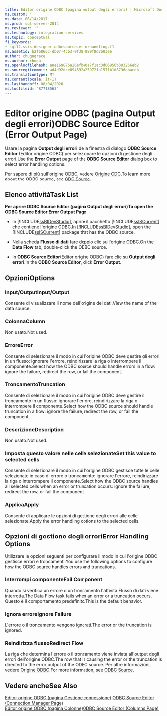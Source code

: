 ```yaml
---
title: Editor origine ODBC (pagina output degli errori) | Microsoft Docs
ms.custom: ''
ms.date: 06/14/2017
ms.prod: sql-server-2014
ms.reviewer: ''
ms.technology: integration-services
ms.topic: conceptual
f1_keywords:
- sql12.ssis.designer.odbcsource.errorhandling.f1
ms.assetid: b2f6866c-db07-4cb3-9f38-889f8d2b03e6
author: chugugrace
ms.author: chugu
ms.openlocfilehash: a8e169875a26efbe0a7f1ac3d06856b393266eb2
ms.sourcegitcommit: ad4d92dce894592a259721a1571b1d8736abacdb
ms.translationtype: MT
ms.contentlocale: it-IT
ms.lasthandoff: 08/04/2020
ms.locfileid: "87718563"
---
```

# <a name="odbc-source-editor-error-output-page"></a><span data-ttu-id="9ab18-102">Editor origine ODBC (pagina Output degli errori)</span><span class="sxs-lookup"><span data-stu-id="9ab18-102">ODBC Source Editor (Error Output Page)</span></span>
  <span data-ttu-id="9ab18-103">Usare la pagina **Output degli errori** della finestra di dialogo **ODBC Source Editor** (Editor origine ODBC) per selezionare le opzioni di gestione degli errori.</span><span class="sxs-lookup"><span data-stu-id="9ab18-103">Use the **Error Output** page of the **ODBC Source Editor** dialog box to select error handling options.</span></span>  
  
 <span data-ttu-id="9ab18-104">Per sapere di più sull'origine ODBC, vedere [Origine CDC](data-flow/cdc-source.md).</span><span class="sxs-lookup"><span data-stu-id="9ab18-104">To learn more about the ODBC source, see [CDC Source](data-flow/cdc-source.md).</span></span>  
  
## <a name="task-list"></a><span data-ttu-id="9ab18-105">Elenco attività</span><span class="sxs-lookup"><span data-stu-id="9ab18-105">Task List</span></span>  
 <span data-ttu-id="9ab18-106">**Per aprire ODBC Source Editor (pagina Output degli errori)**</span><span class="sxs-lookup"><span data-stu-id="9ab18-106">**To open the ODBC Source Editor Error Output Page**</span></span>  
  
-   <span data-ttu-id="9ab18-107">In [!INCLUDE[ssBIDevStudio](../includes/ssbidevstudio-md.md)], aprire il pacchetto [!INCLUDE[ssISCurrent](../includes/ssiscurrent-md.md)] che contiene l'origine ODBC.</span><span class="sxs-lookup"><span data-stu-id="9ab18-107">In [!INCLUDE[ssBIDevStudio](../includes/ssbidevstudio-md.md)], open the [!INCLUDE[ssISCurrent](../includes/ssiscurrent-md.md)] package that has the ODBC source.</span></span>  
  
-   <span data-ttu-id="9ab18-108">Nella scheda **Flusso di dati** fare doppio clic sull'origine ODBC.</span><span class="sxs-lookup"><span data-stu-id="9ab18-108">On the **Data Flow** tab, double-click the ODBC source.</span></span>  
  
-   <span data-ttu-id="9ab18-109">In **ODBC Source Editor**(Editor origine ODBC) fare clic su **Output degli errori**.</span><span class="sxs-lookup"><span data-stu-id="9ab18-109">In the **ODBC Source Editor**, click **Error Output**.</span></span>  
  
## <a name="options"></a><span data-ttu-id="9ab18-110">Opzioni</span><span class="sxs-lookup"><span data-stu-id="9ab18-110">Options</span></span>  
  
### <a name="inputoutput"></a><span data-ttu-id="9ab18-111">Input/Output</span><span class="sxs-lookup"><span data-stu-id="9ab18-111">Input/Output</span></span>  
 <span data-ttu-id="9ab18-112">Consente di visualizzare il nome dell'origine dei dati.</span><span class="sxs-lookup"><span data-stu-id="9ab18-112">View the name of the data source.</span></span>  
  
### <a name="column"></a><span data-ttu-id="9ab18-113">Colonna</span><span class="sxs-lookup"><span data-stu-id="9ab18-113">Column</span></span>  
 <span data-ttu-id="9ab18-114">Non usato.</span><span class="sxs-lookup"><span data-stu-id="9ab18-114">Not used.</span></span>  
  
### <a name="error"></a><span data-ttu-id="9ab18-115">Errore</span><span class="sxs-lookup"><span data-stu-id="9ab18-115">Error</span></span>  
 <span data-ttu-id="9ab18-116">Consente di selezionare il modo in cui l'origine ODBC deve gestire gli errori in un flusso: ignorare l'errore, reindirizzare la riga o interrompere il componente.</span><span class="sxs-lookup"><span data-stu-id="9ab18-116">Select how the ODBC source should handle errors in a flow: ignore the failure, redirect the row, or fail the component.</span></span>  
  
### <a name="truncation"></a><span data-ttu-id="9ab18-117">Troncamento</span><span class="sxs-lookup"><span data-stu-id="9ab18-117">Truncation</span></span>  
 <span data-ttu-id="9ab18-118">Consente di selezionare il modo in cui l'origine ODBC deve gestire il troncamento in un flusso: ignorare l'errore, reindirizzare la riga o interrompere il componente.</span><span class="sxs-lookup"><span data-stu-id="9ab18-118">Select how the ODBC source should handle truncation in a flow: ignore the failure, redirect the row, or fail the component.</span></span>  
  
### <a name="description"></a><span data-ttu-id="9ab18-119">Descrizione</span><span class="sxs-lookup"><span data-stu-id="9ab18-119">Description</span></span>  
 <span data-ttu-id="9ab18-120">Non usato.</span><span class="sxs-lookup"><span data-stu-id="9ab18-120">Not used.</span></span>  
  
### <a name="set-this-value-to-selected-cells"></a><span data-ttu-id="9ab18-121">Imposta questo valore nelle celle selezionate</span><span class="sxs-lookup"><span data-stu-id="9ab18-121">Set this value to selected cells</span></span>  
 <span data-ttu-id="9ab18-122">Consente di selezionare il modo in cui l'origine ODBC gestisce tutte le celle selezionate in caso di errore o troncamento: ignorare l'errore, reindirizzare la riga o interrompere il componente.</span><span class="sxs-lookup"><span data-stu-id="9ab18-122">Select how the ODBC source handles all selected cells when an error or truncation occurs: ignore the failure, redirect the row, or fail the component.</span></span>  
  
### <a name="apply"></a><span data-ttu-id="9ab18-123">Applica</span><span class="sxs-lookup"><span data-stu-id="9ab18-123">Apply</span></span>  
 <span data-ttu-id="9ab18-124">Consente di applicare le opzioni di gestione degli errori alle celle selezionate.</span><span class="sxs-lookup"><span data-stu-id="9ab18-124">Apply the error handling options to the selected cells.</span></span>  
  
## <a name="error-handling-options"></a><span data-ttu-id="9ab18-125">Opzioni di gestione degli errori</span><span class="sxs-lookup"><span data-stu-id="9ab18-125">Error Handling Options</span></span>  
 <span data-ttu-id="9ab18-126">Utilizzare le opzioni seguenti per configurare il modo in cui l'origine ODBC gestisce errori e troncamenti.</span><span class="sxs-lookup"><span data-stu-id="9ab18-126">You use the following options to configure how the ODBC source handles errors and truncations.</span></span>  
  
### <a name="fail-component"></a><span data-ttu-id="9ab18-127">Interrompi componente</span><span class="sxs-lookup"><span data-stu-id="9ab18-127">Fail Component</span></span>  
 <span data-ttu-id="9ab18-128">Quando si verifica un errore o un troncamento l'attività Flusso di dati viene interrotta.</span><span class="sxs-lookup"><span data-stu-id="9ab18-128">The Data Flow task fails when an error or a truncation occurs.</span></span> <span data-ttu-id="9ab18-129">Questo è il comportamento predefinito.</span><span class="sxs-lookup"><span data-stu-id="9ab18-129">This is the default behavior.</span></span>  
  
### <a name="ignore-failure"></a><span data-ttu-id="9ab18-130">Ignora errore</span><span class="sxs-lookup"><span data-stu-id="9ab18-130">Ignore Failure</span></span>  
 <span data-ttu-id="9ab18-131">L'errore o il troncamento vengono ignorati.</span><span class="sxs-lookup"><span data-stu-id="9ab18-131">The error or the truncation is ignored.</span></span>  
  
### <a name="redirect-flow"></a><span data-ttu-id="9ab18-132">Reindirizza flusso</span><span class="sxs-lookup"><span data-stu-id="9ab18-132">Redirect Flow</span></span>  
 <span data-ttu-id="9ab18-133">La riga che determina l'errore o il troncamento viene inviata all'output degli errori dell'origine ODBC.</span><span class="sxs-lookup"><span data-stu-id="9ab18-133">The row that is causing the error or the truncation is directed to the error output of the ODBC source.</span></span> <span data-ttu-id="9ab18-134">Per altre informazioni, vedere [Origine ODBC](data-flow/odbc-source.md).</span><span class="sxs-lookup"><span data-stu-id="9ab18-134">For more information, see [ODBC Source](data-flow/odbc-source.md).</span></span>  
  
## <a name="see-also"></a><span data-ttu-id="9ab18-135">Vedere anche</span><span class="sxs-lookup"><span data-stu-id="9ab18-135">See Also</span></span>  
 <span data-ttu-id="9ab18-136">[Editor origine ODBC &#40;pagina Gestione connessione&#41;](../../2014/integration-services/odbc-source-editor-connection-manager-page.md) </span><span class="sxs-lookup"><span data-stu-id="9ab18-136">[ODBC Source Editor &#40;Connection Manager Page&#41;](../../2014/integration-services/odbc-source-editor-connection-manager-page.md) </span></span>  
 [<span data-ttu-id="9ab18-137">Editor origine ODBC &#40;pagina Colonne&#41;</span><span class="sxs-lookup"><span data-stu-id="9ab18-137">ODBC Source Editor &#40;Columns Page&#41;</span></span>](../../2014/integration-services/odbc-source-editor-columns-page.md)  
  
  

